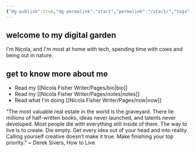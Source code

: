 ```yaml
---
{"dg-publish":true,"dg-permalink":"start","permalink":"/start/","tags":["gardenEntry"],"created":"","updated":""}
---
```



## welcome to my digital garden

I'm Nicola, and I'm most at home with tech, spending time with cows and being out in nature. 

## get to know more about me

- Read my [[Nicola Fisher Writer/Pages/bio\|bio]]
- Read my [[Nicola Fisher Writer/Pages/notes\|notes]]
- Read what I'm doing [[Nicola Fisher Writer/Pages/now\|now]]

“The most valuable real estate in the world is the graveyard. There lie millions of half-written books, ideas never launched, and talents never developed. Most people die with everything still inside of them. The way to live is to create. Die empty. Get every idea out of your head and into reality. Calling yourself creative doesn’t make it true. Make finishing your top priority.” ~ Derek Sivers, How to Live 
